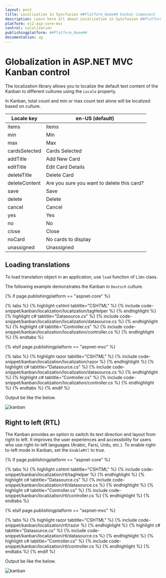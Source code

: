 ```yaml
---
layout: post
title: Localization in Syncfusion ##Platform_Name## Kanban Component
description: Learn here all about Localization in Syncfusion ##Platform_Name## Kanban component of Syncfusion Essential JS 2 and more.
platform: ej2-asp-core-mvc
control: Localization
publishingplatform: ##Platform_Name##
documentation: ug
---
```



# Globalization in ASP.NET MVC Kanban control

The localization library allows you to localize the default text content of the Kanban to different cultures using the `Locale` property.

In Kanban, total count and min or max count text alone will be localized based on culture.

| Locale key | en-US (default)  |
|------|------|
| items |  items |
| min |  Min |
| max |  Max |
| cardsSelected | Cards Selected |
| addTitle | Add New Card |
| editTitle | Edit Card Details |
| deleteTitle | Delete Card |
| deleteContent | Are you sure you want to delete this card? |
| save | Save |
| delete | Delete |
| cancel | Cancel |
| yes | Yes |
| no | No |
| close | Close |
| noCard | No cards to display |
| unassigned | Unassigned |

## Loading translations

To load translation object in an application, use `load` function of `L10n` class.

The following example demonstrates the Kanban in `Deutsch` culture.

{% if page.publishingplatform == "aspnet-core" %}

{% tabs %}
{% highlight cshtml tabtitle="CSHTML" %}
{% include code-snippet/kanban/localization/localization/tagHelper %}
{% endhighlight %}
{% highlight c# tabtitle="Datasource.cs" %}
{% include code-snippet/kanban/localization/localization/datasource.cs %}
{% endhighlight %}
{% highlight c# tabtitle="Controller.cs" %}
{% include code-snippet/kanban/localization/localization/controller.cs %}
{% endhighlight %}
{% endtabs %}

{% elsif page.publishingplatform == "aspnet-mvc" %}

{% tabs %}
{% highlight razor tabtitle="CSHTML" %}
{% include code-snippet/kanban/localization/localization/razor %}
{% endhighlight %}
{% highlight c# tabtitle="Datasource.cs" %}
{% include code-snippet/kanban/localization/localization/datasource.cs %}
{% endhighlight %}
{% highlight c# tabtitle="Controller.cs" %}
{% include code-snippet/kanban/localization/localization/controller.cs %}
{% endhighlight %}
{% endtabs %}
{% endif %}



Output be like the below.

![kanban](./images/localization.PNG)

## Right to left (RTL)

The Kanban provides an option to switch its text direction and layout from right to left. It improves the user experiences and accessibility for users who use right-to-left languages (Arabic, Farsi, Urdu, etc.). To enable right-to-left mode in Kanban, set the `EnableRtl` to true.

{% if page.publishingplatform == "aspnet-core" %}

{% tabs %}
{% highlight cshtml tabtitle="CSHTML" %}
{% include code-snippet/kanban/localization/rtl/tagHelper %}
{% endhighlight %}
{% highlight c# tabtitle="Datasource.cs" %}
{% include code-snippet/kanban/localization/rtl/datasource.cs %}
{% endhighlight %}
{% highlight c# tabtitle="Controller.cs" %}
{% include code-snippet/kanban/localization/rtl/controller.cs %}
{% endhighlight %}
{% endtabs %}

{% elsif page.publishingplatform == "aspnet-mvc" %}

{% tabs %}
{% highlight razor tabtitle="CSHTML" %}
{% include code-snippet/kanban/localization/rtl/razor %}
{% endhighlight %}
{% highlight c# tabtitle="Datasource.cs" %}
{% include code-snippet/kanban/localization/rtl/datasource.cs %}
{% endhighlight %}
{% highlight c# tabtitle="Controller.cs" %}
{% include code-snippet/kanban/localization/rtl/controller.cs %}
{% endhighlight %}
{% endtabs %}
{% endif %}



Output be like the below.

![kanban](./images/rtl.PNG)